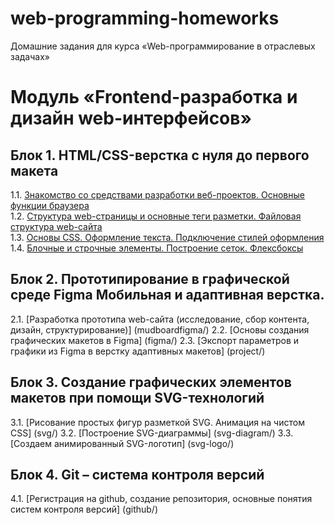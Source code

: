 # web-programming-homeworks
Домашние задания для курса «Web-программирование в отраслевых задачах»

# Модуль «Frontend-разработка и дизайн web-интерфейсов»

## Блок 1. HTML/CSS-верстка с нуля до первого макета
1.1. [Знакомство со средствами разработки веб-проектов. Основные функции браузера](editors/)  
1.2. [Структура web-страницы и основные теги разметки. Файловая структура web-сайта](tags/)  
1.3. [Основы CSS. Оформление текста. Подключение стилей оформления](selectors/)  
1.4. [Блочные и строчные элементы. Построение сеток. Флексбоксы](flexbox/)  

## Блок 2. Прототипирование в графической среде Figma Мобильная и адаптивная верстка.
2.1. [Разработка прототипа web-сайта (исследование, сбор контента, дизайн, структурирование)] (mudboardfigma/)
2.2. [Основы создания графических макетов в Figma] (figma/)
2.3. [Экспорт параметров и графики из Figma в верстку адаптивных макетов] (project/)

## Блок 3. Создание графических элементов макетов при помощи SVG-технологий
3.1. [Рисование простых фигур разметкой SVG. Анимация на чистом CSS] (svg/)
3.2. [Построение SVG-диаграммы] (svg-diagram/)
3.3. [Создаем анимированный SVG-логотип] (svg-logo/)

## Блок 4. Git – система контроля версий
4.1. [Регистрация на github, создание репозитория, основные понятия систем контроля версий] (github/)

